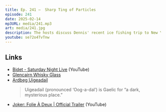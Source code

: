 ```yaml
---
title: Ep. 241 –  Sharp Ting of Particles
episode: 241
date: 2025-02-14
mp3URL: media/241.mp3
art: media/241.jpg
description: The hosts discuss Dennis' recent ice fishing trip to New York, including humorous misunderstandings and fishing experiences, and Erik's challenges with his standing desk, and his Glencairn whisky glass. They chat about Erik teaching his daughter to drive a manual car, and touch on their respective family stories. The conversation transitions to recent events, including political developments and international relations, and ends with reflections on Super Bowl commercials and a disappointing sequel to the movie "Joker".
youtube: se72o4TvTnw
---
```


## Links

- [Bidet - Saturday Night Live](https://www.youtube.com/watch?v=zQx-ZbSQSBM) (YouTube)
- [Glencairn Whisky Glass](https://www.glencairnwhiskyglass.com/)
- [Ardbeg Uigeadail](https://www.ardbeg.com/Ardbeg%20Uigeadail-1077251.html)
  > Uigeadail (pronounced ‘Oog-a-dal’) is Gaelic for “a dark, mysterious place.”
- [Joker: Folie À Deux | Official Trailer](https://www.youtube.com/watch?v=_OKAwz2MsJs) (YouTube)
